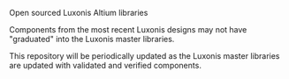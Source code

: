 Open sourced Luxonis Altium libraries 

Components from the most recent Luxonis designs may not have "graduated" into the Luxonis master libraries. 

This repository will be periodically updated as the Luxonis master libraries are updated with validated and verified components. 
